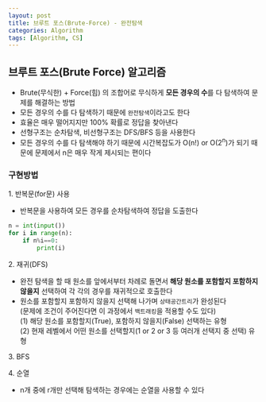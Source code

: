 ```yaml
---
layout: post
title: 브루트 포스(Brute-Force) - 완전탐색
categories: Algorithm
tags: [Algorithm, CS]
---
```


## 브루트 포스(Brute Force) 알고리즘
- Brute(무식한) + Force(힘) 의 조합어로 무식하게 **모든 경우의 수**를 다 탐색하여 문제를 해결하는 방법
- 모든 경우의 수를 다 탐색하기 때문에 `완전탐색`이라고도 한다
- 효율은 매우 떨어지지만 100% 확률로 정답을 찾아낸다
- 선형구조는 순차탐색, 비선형구조는 DFS/BFS 등을 사용한다
- 모든 경우의 수를 다 탐색해야 하기 때문에 시간복잡도가 O(n!) or O(2<sup>n</sup>)가 되기 때문에 문제에서 n은 매우 작게 제시되는 편이다

### 구현방법
1\. 반복문(for문) 사용
- 반복문을 사용하여 모든 경우를 순차탐색하여 정답을 도출한다

```python
n = int(input())
for i in range(n):
    if n%i==0:
        print(i)
```

2\. 재귀(DFS)
- 완전 탐색을 할 때 원소를 앞에서부터 차례로 돌면서 **해당 원소를 포함할지 포함하지 않을지** 선택하여 각 각의 경우를 재귀적으로 호출한다
- 원소를 포함할지 포함하지 않을지 선택해 나가며 `상태공간트리`가 완성된다  
    (문제에 조건이 주어진다면 이 과정에서 `백트래킹`을 적용할 수도 있다)  
(1) 해당 원소를 포함할지(True), 포함하지 않을지(False) 선택하는 유형  
(2) 현재 레벨에서 어떤 원소를 선택할지(1 or 2 or 3 등 여러개 선택지 중 선택) 유형

3\. BFS

4\. 순열
- n개 중에 r개만 선택해 탐색하는 경우에는 순열을 사용할 수 있다



